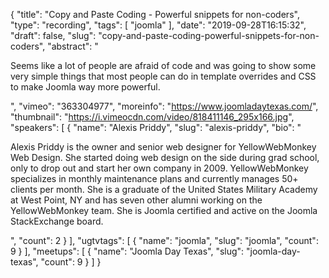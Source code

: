 {
  "title": "Copy and Paste Coding - Powerful snippets for non-coders",
  "type": "recording",
  "tags": [
    "joomla"
  ],
  "date": "2019-09-28T16:15:32",
  "draft": false,
  "slug": "copy-and-paste-coding-powerful-snippets-for-non-coders",
  "abstract": "<p>Seems like a lot of people are afraid of code and was going to show some very simple things that most people can do in template overrides and CSS to make Joomla way more powerful.</p>",
  "vimeo": "363304977",
  "moreinfo": "https://www.joomladaytexas.com/",
  "thumbnail": "https://i.vimeocdn.com/video/818411146_295x166.jpg",
  "speakers": [
    {
      "name": "Alexis Priddy",
      "slug": "alexis-priddy",
      "bio": "<p>Alexis Priddy is the owner and senior web designer for YellowWebMonkey Web Design. She started doing web design on the side during grad school, only to drop out and start her own company in 2009. YellowWebMonkey specializes in monthly maintenance plans and currently manages 50+ clients per month. She is a graduate of the United States Military Academy at West Point, NY and has seven other alumni working on the YellowWebMonkey team. She is Joomla certified and active on the Joomla StackExchange board.</p>",
      "count": 2
    }
  ],
  "ugtvtags": [
    {
      "name": "joomla",
      "slug": "joomla",
      "count": 9
    }
  ],
  "meetups": [
    {
      "name": "Joomla Day Texas",
      "slug": "joomla-day-texas",
      "count": 9
    }
  ]
}
